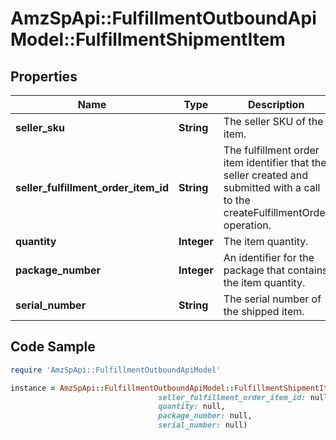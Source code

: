 # AmzSpApi::FulfillmentOutboundApiModel::FulfillmentShipmentItem

## Properties

Name | Type | Description | Notes
------------ | ------------- | ------------- | -------------
**seller_sku** | **String** | The seller SKU of the item. | 
**seller_fulfillment_order_item_id** | **String** | The fulfillment order item identifier that the seller created and submitted with a call to the createFulfillmentOrder operation. | 
**quantity** | **Integer** | The item quantity. | 
**package_number** | **Integer** | An identifier for the package that contains the item quantity. | [optional] 
**serial_number** | **String** | The serial number of the shipped item. | [optional] 

## Code Sample

```ruby
require 'AmzSpApi::FulfillmentOutboundApiModel'

instance = AmzSpApi::FulfillmentOutboundApiModel::FulfillmentShipmentItem.new(seller_sku: null,
                                 seller_fulfillment_order_item_id: null,
                                 quantity: null,
                                 package_number: null,
                                 serial_number: null)
```


